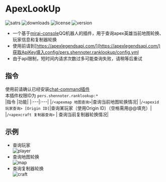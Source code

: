 # ApexLookUp
![satrs](https://img.shields.io/github/stars/Shennoter/ApexRankLookUp.svg)
![downloads](https://shields.io/github/downloads/Shennoter/ApexRankLookUp/total.svg)
![license](https://shields.io/github/license/Shennoter/ApexRankLookUp.svg)
![version](https://shields.io/github/v/release/Shennoter/ApexRankLookUp?display_name=tag)
- 一个基于[mirai-console](https://github.com/mamoe/mirai)QQ机器人的插件，用于查询apex英雄当前地图轮换、玩家信息和复制器轮换
- 使用前请到[https://apexlegendsapi.com/](https://apexlegendsapi.com/)获取ApiKey填入config/pers.shennoter.ranklookup/config.yml
- 由于api限制，短时间内请求次数过多可能查询失败，请稍等后重试
## 指令
使用前请确认已经安装[chat-command插件](https://github.com/project-mirai/chat-command)  
本插件权限ID为 `pers.shennoter.ranklookup:*`     
|指令 |功能|
|:---|:---|
|`/<apexmap 地图查询>`|查询当前地图轮换情况|
|`/<apexid 玩家查询> [Origin ID]`|查询某玩家（使用Origin ID）（空格需用@@填充）|  
|`/<apexcraft 复制器查询>` | 查询当前复制器轮换情况|
## 示例  
- 查询玩家  
  ![player](https://github.com/Shennoter/ApexRankLookUp/blob/main/player.png)
- 查询地图轮换  
  ![map](https://github.com/Shennoter/ApexRankLookUp/blob/main/map.png)
- 查询复制器轮换  
  ![craft](https://github.com/Shennoter/ApexRankLookUp/blob/main/craft.png)
